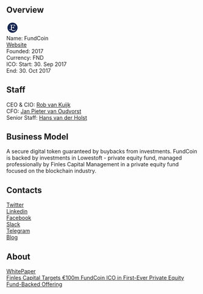 ## Overview
![logo](../projects/logo/fundcoin.png)  
Name: FundCoin  
[Website](https://finles.capital/)  
Founded: 2017  
Currency: FND    
ICO: Start: 30. Sep 2017  
End: 30. Oct 2017
## Staff
CEO & CIO: [Rob van Kuijk](../people/rob_van_kuijk.md)  
CFO: [Jan Pieter van Oudvorst](../people/jan_pieter_van_oudvorst.md)  
Senior Staff: [Hans van der Holst](../people/hans_van_der_holst.md)  
## Business Model
A secure digital token guaranteed by buybacks from investments. FundCoin is backed by investments in Lowestoft - private equity fund, managed professionally by Finles Capital Management in a private equity fund focused on the blockchain industry. 
## Contacts  
[Twitter](https://twitter.com/FundCoins)  
[Linkedin](https://www.linkedin.com/company/18196742/)  
[Facebook](https://www.facebook.com/fundcoins)  
[Slack](https://fundcoin.slack.com/join/shared_invite/MjIzMjU2MzIzMzQ5LTE1MDIxMTMwMTktMGZjZjQ5OTM4YQ)  
[Telegram](https://t.me/joinchat/BeYH0EL45lKVHBvOF8h6EQ)  
[Blog](https://medium.com/fundcoins)  
## About  
[WhitePaper](https://finles.capital/white-paper.pdf)   
[Finles Capital Targets €100m FundCoin ICO in First-Ever Private Equity Fund-Backed Offering](https://www.coinspeaker.com/2017/08/08/finles-capital-targets-e100m-fundcoin-ico-first-ever-private-equity-fund-backed-offering/)  
